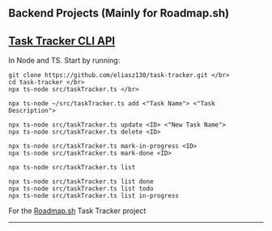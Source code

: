 ## Backend Projects (Mainly for Roadmap.sh)

## [Task Tracker CLI API](https://github.com/eliasz130/backend-projects/tree/main/task-tracker)
In Node and TS.
Start by running:

```
git clone https://github.com/eliasz130/task-tracker.git </br>
cd task-tracker </br>
npx ts-node src/taskTracker.ts </br>
```

```
npx ts-node ~/src/taskTracker.ts add <"Task Name"> <"Task Description">

npx ts-node src/taskTracker.ts update <ID> <"New Task Name">
npx ts-node src/taskTracker.ts delete <ID>

npx ts-node src/taskTracker.ts mark-in-progress <ID>
npx ts-node src/taskTracker.ts mark-done <ID>

npx ts-node src/taskTracker.ts list

npx ts-node src/taskTracker.ts list done
npx ts-node src/taskTracker.ts list todo
npx ts-node src/taskTracker.ts list in-progress
```
For the [Roadmap.sh](https://roadmap.sh/projects/task-tracker) Task Tracker project

---
